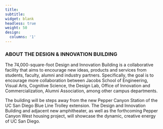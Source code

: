 ```yaml
---
title:
subtitle:
widget: blank
headless: true
weight: 50
design:
  columns: '1'
---
```

### ABOUT THE DESIGN & INNOVATION BUILDING
The 74,000-square-foot Design and Innovation Building is a collaborative facility that aims to encourage new ideas, products and services from students, faculty, alumni and industry partners. Specifically, the goal is to encourage more collaboration between Jacobs School of Engineering, Visual Arts, Cognitive Science, the Design Lab, Office of Innovation and Commercialization, Alumni Association, among other campus departments.

The building will be steps away from the new Pepper Canyon Station of the UC San Diego Blue Line Trolley extension. The Design and Innovation Building and adjacent new amphitheater, as well as the forthcoming Pepper Canyon West housing project, will showcase the dynamic, creative energy of UC San Diego.

